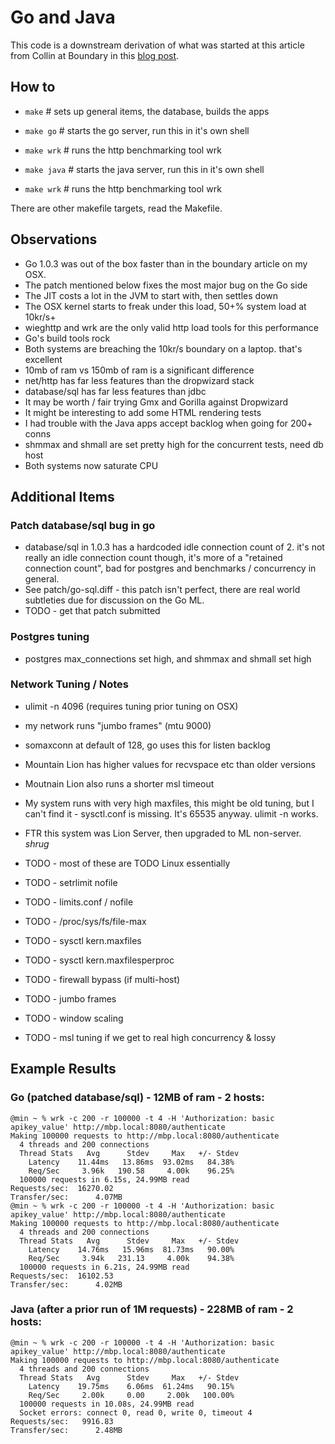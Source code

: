 # Go and Java

This code is a downstream derivation of what was started at this article from
Collin at Boundary in this [blog post](http://boundary.com/blog/2012/09/17/comparing-go-and-java-part-2-performance/).

## How to

 * `make`       # sets up general items, the database, builds the apps

 * `make go`    # starts the go server, run this in it's own shell
 * `make wrk`   # runs the http benchmarking tool wrk

 * `make java`  # starts the java server, run this in it's own shell
 * `make wrk`   # runs the http benchmarking tool wrk

There are other makefile targets, read the Makefile.

## Observations

 * Go 1.0.3 was out of the box faster than in the boundary article on my OSX.
 * The patch mentioned below fixes the most major bug on the Go side
 * The JIT costs a lot in the JVM to start with, then settles down
 * The OSX kernel starts to freak under this load, 50+% system load at 10kr/s+
 * wieghttp and wrk are the only valid http load tools for this performance
 * Go's build tools rock
 * Both systems are breaching the 10kr/s boundary on a laptop. that's excellent
 * 10mb of ram vs 150mb of ram is a significant difference
 * net/http has far less features than the dropwizard stack
 * database/sql has far less features than jdbc
 * It may be worth / fair trying Gmx and Gorilla against Dropwizard
 * It might be interesting to add some HTML rendering tests
 * I had trouble with the Java apps accept backlog when going for 200+ conns
 * shmmax and shmall are set pretty high for the concurrent tests, need db host
 * Both systems now saturate CPU

## Additional Items

### Patch database/sql bug in go

 * database/sql in 1.0.3 has a hardcoded idle connection count of 2. it's not
   really an idle connection count though, it's more of a "retained connection
   count", bad for postgres and benchmarks / concurrency in general.
 * See patch/go-sql.diff - this patch isn't perfect, there are real world
   subtleties due for discussion on the Go ML.
 * TODO - get that patch submitted

### Postgres tuning

 * postgres max_connections set high, and shmmax and shmall set high

### Network Tuning / Notes

 * ulimit -n 4096 (requires tuning prior tuning on OSX)
 * my network runs "jumbo frames" (mtu 9000)
 * somaxconn at default of 128, go uses this for listen backlog
 * Mountain Lion has higher values for recvspace etc than older versions
 * Moutnain Lion also runs a shorter msl timeout
 * My system runs with very high maxfiles, this might be old tuning, but I can't
   find it - sysctl.conf is missing. It's 65535 anyway. ulimit -n works.
 * FTR this system was Lion Server, then upgraded to ML non-server. *shrug*

 * TODO - most of these are TODO Linux essentially
 * TODO - setrlimit nofile
 * TODO - limits.conf / nofile
 * TODO - /proc/sys/fs/file-max
 * TODO - sysctl kern.maxfiles
 * TODO - sysctl kern.maxfilesperproc
 * TODO - firewall bypass (if multi-host)
 * TODO - jumbo frames
 * TODO - window scaling
 * TODO - msl tuning if we get to real high concurrency & lossy

## Example Results

### Go (patched database/sql) - 12MB of ram - 2 hosts:

```
@min ~ % wrk -c 200 -r 100000 -t 4 -H 'Authorization: basic apikey_value' http://mbp.local:8080/authenticate
Making 100000 requests to http://mbp.local:8080/authenticate
  4 threads and 200 connections
  Thread Stats   Avg      Stdev     Max   +/- Stdev
    Latency    11.44ms   13.86ms  93.02ms   84.38%
    Req/Sec     3.96k   190.58     4.00k    96.25%
  100000 requests in 6.15s, 24.99MB read
Requests/sec:  16270.02
Transfer/sec:      4.07MB
@min ~ % wrk -c 200 -r 100000 -t 4 -H 'Authorization: basic apikey_value' http://mbp.local:8080/authenticate
Making 100000 requests to http://mbp.local:8080/authenticate
  4 threads and 200 connections
  Thread Stats   Avg      Stdev     Max   +/- Stdev
    Latency    14.76ms   15.96ms  81.73ms   90.00%
    Req/Sec     3.94k   231.13     4.00k    94.38%
  100000 requests in 6.21s, 24.99MB read
Requests/sec:  16102.53
Transfer/sec:      4.02MB
```

### Java (after a prior run of 1M requests) - 228MB of ram - 2 hosts:

```
@min ~ % wrk -c 200 -r 100000 -t 4 -H 'Authorization: basic apikey_value' http://mbp.local:8080/authenticate
Making 100000 requests to http://mbp.local:8080/authenticate
  4 threads and 200 connections
  Thread Stats   Avg      Stdev     Max   +/- Stdev
    Latency    19.75ms    6.06ms  61.24ms   90.15%
    Req/Sec     2.00k     0.00     2.00k   100.00%
  100000 requests in 10.08s, 24.99MB read
  Socket errors: connect 0, read 0, write 0, timeout 4
Requests/sec:   9916.83
Transfer/sec:      2.48MB
```

